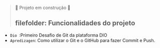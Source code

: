 > :construction: Projeto em construção :construction:
> ## filefolder: Funcionalidades do projeto

- `Dio `:Primeiro Desafio de Git da plataforma DIO
- `Apredizagen`: Como utilizar o Git e o GitHub para fazer Commit e Push.

